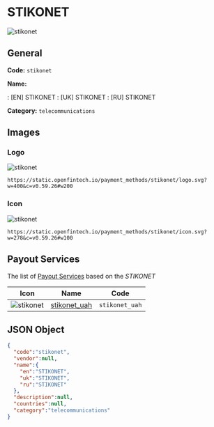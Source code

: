 
# STIKONET 
![stikonet](https://static.openfintech.io/payment_methods/stikonet/logo.svg?w=400&c=v0.59.26#w200)  

## General 
**Code:** `stikonet` 
 
**Name:** 
 
:	[EN] STIKONET 
:	[UK] STIKONET 
:	[RU] STIKONET 
 
**Category:** `telecommunications` 
 

## Images 

### Logo 
![stikonet](https://static.openfintech.io/payment_methods/stikonet/logo.svg?w=400&c=v0.59.26#w200)  

```
https://static.openfintech.io/payment_methods/stikonet/logo.svg?w=400&c=v0.59.26#w200
```  

### Icon 
![stikonet](https://static.openfintech.io/payment_methods/stikonet/icon.svg?w=278&c=v0.59.26#w100)  

```
https://static.openfintech.io/payment_methods/stikonet/icon.svg?w=278&c=v0.59.26#w100
```  

## Payout Services 
 
The list of [Payout Services](/payout-services/) based on the _STIKONET_ 

|Icon|Name|Code| 
|:---:|:---:|:---:| 
|![stikonet](https://static.openfintech.io/payout_methods/stikonet/icon.svg?w=278&c=v0.59.26#w40) |[stikonet_uah](/payout-services/stikonet_uah/)|`stikonet_uah`| 
 

## JSON Object 

```json
{
  "code":"stikonet",
  "vendor":null,
  "name":{
    "en":"STIKONET",
    "uk":"STIKONET",
    "ru":"STIKONET"
  },
  "description":null,
  "countries":null,
  "category":"telecommunications"
}
```  
